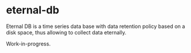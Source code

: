 # eternal-db
Eternal DB is a time series data base with data retention policy based on a disk space, thus allowing to collect data eternally.

Work-in-progress.

